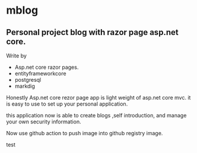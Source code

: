 # mblog

## Personal project blog with razor page asp.net core.

Write by 
- Asp.net core razor pages. 
- entityframeworkcore
- postgresql
- markdig

Honestly Asp.net core rezor page app is light weight of asp.net core mvc. it is easy to use to set up your personal application.

this application now is able to create blogs ,self introduction, and manage your own security information.

Now use github action to push image into github registry image. 

test






